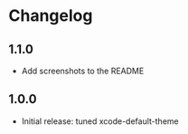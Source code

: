 # Changelog

## 1.1.0

- Add screenshots to the README

## 1.0.0

- Initial release: tuned xcode-default-theme

